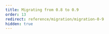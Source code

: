 ```yaml
---
title: Migrating from 0.8 to 0.9
order: 13
redirect: reference/migration/migration-0-9
hidden: true
---
```

